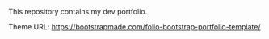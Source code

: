 This repository contains my dev portfolio.

Theme URL: https://bootstrapmade.com/folio-bootstrap-portfolio-template/

